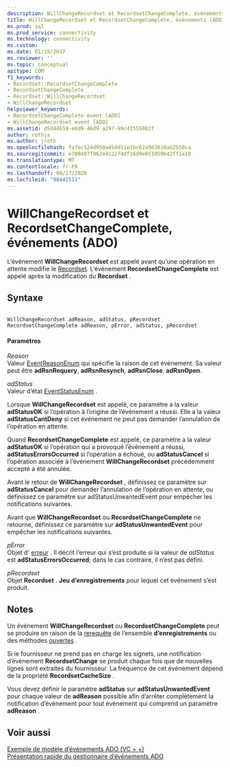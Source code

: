 ```yaml
---
description: WillChangeRecordset et RecordsetChangeComplete, événements (ADO)
title: WillChangeRecordset et RecordsetChangeComplete, événements (ADO) | Microsoft Docs
ms.prod: sql
ms.prod_service: connectivity
ms.technology: connectivity
ms.custom: ''
ms.date: 01/19/2017
ms.reviewer: ''
ms.topic: conceptual
apitype: COM
f1_keywords:
- Recordset::RecordsetChangeComplete
- RecordsetChangeComplete
- Recordset::WillChangeRecordset
- WillChangeRecordset
helpviewer_keywords:
- RecordsetChangeComplete event [ADO]
- WillChangeRecordset event [ADO]
ms.assetid: d5d44659-e0d9-46d9-a297-99c43555082f
author: rothja
ms.author: jroth
ms.openlocfilehash: fa7ec524d950a45dd11e1bc62a983810ab2550ca
ms.sourcegitcommit: e700497f962e4c2274df16d9e651059b42ff1a10
ms.translationtype: MT
ms.contentlocale: fr-FR
ms.lasthandoff: 08/17/2020
ms.locfileid: "88441511"
---
```

# <a name="willchangerecordset-and-recordsetchangecomplete-events-ado"></a>WillChangeRecordset et RecordsetChangeComplete, événements (ADO)
L’événement **WillChangeRecordset** est appelé avant qu’une opération en attente modifie le [Recordset](../../../ado/reference/ado-api/recordset-object-ado.md). L’événement **RecordsetChangeComplete** est appelé après la modification du **Recordset** .  
  
## <a name="syntax"></a>Syntaxe  
  
```  
  
WillChangeRecordset adReason, adStatus, pRecordset  
RecordsetChangeComplete adReason, pError, adStatus, pRecordset  
```  
  
#### <a name="parameters"></a>Paramètres  
 *Reason*  
 Valeur [EventReasonEnum](../../../ado/reference/ado-api/eventreasonenum.md) qui spécifie la raison de cet événement. Sa valeur peut être **adRsnRequery**, **adRsnResynch**, **adRsnClose**, **adRsnOpen**.  
  
 *adStatus*  
 Valeur d’état [EventStatusEnum](../../../ado/reference/ado-api/eventstatusenum.md) .  
  
 Lorsque **WillChangeRecordset** est appelé, ce paramètre a la valeur **adStatusOK** si l’opération à l’origine de l’événement a réussi. Elle a la valeur **adStatusCantDeny** si cet événement ne peut pas demander l’annulation de l’opération en attente.  
  
 Quand **RecordsetChangeComplete** est appelé, ce paramètre a la valeur **adStatusOK** si l’opération qui a provoqué l’événement a réussi, **adStatusErrorsOccurred** si l’opération a échoué, ou **adStatusCancel** si l’opération associée à l’événement **WillChangeRecordset** précédemment accepté a été annulée.  
  
 Avant le retour de **WillChangeRecordset** , définissez ce paramètre sur **adStatusCancel** pour demander l’annulation de l’opération en attente, ou définissez ce paramètre sur adStatusUnwantedEvent pour empêcher les notifications suivantes.  
  
 Avant que **WillChangeRecordset** ou **RecordsetChangeComplete** ne retourne, définissez ce paramètre sur **adStatusUnwantedEvent** pour empêcher les notifications suivantes.  
  
 *pError*  
 Objet d' [erreur](../../../ado/reference/ado-api/error-object.md) . Il décrit l’erreur qui s’est produite si la valeur de *adStatus* est **adStatusErrorsOccurred**; dans le cas contraire, il n’est pas défini.  
  
 *pRecordset*  
 Objet **Recordset** . **Jeu d’enregistrements** pour lequel cet événement s’est produit.  
  
## <a name="remarks"></a>Notes  
 Un événement **WillChangeRecordset** ou **RecordsetChangeComplete** peut se produire en raison de la [rerequête](../../../ado/reference/ado-api/requery-method.md) de l’ensemble **d’enregistrements** ou des méthodes [ouvertes](../../../ado/reference/ado-api/open-method-ado-recordset.md) .  
  
 Si le fournisseur ne prend pas en charge les signets, une notification d’événement **RecordsetChange** se produit chaque fois que de nouvelles lignes sont extraites du fournisseur. La fréquence de cet événement dépend de la propriété **RecordsetCacheSize** .  
  
 Vous devez définir le paramètre **adStatus** sur **adStatusUnwantedEvent** pour chaque valeur de **adReason** possible afin d’arrêter complètement la notification d’événement pour tout événement qui comprend un paramètre **adReason** .  
  
## <a name="see-also"></a>Voir aussi  
 [Exemple de modèle d’événements ADO (VC + +)](../../../ado/reference/ado-api/ado-events-model-example-vc.md)   
 [Présentation rapide du gestionnaire d’événements ADO](../../../ado/guide/data/ado-event-handler-summary.md)
